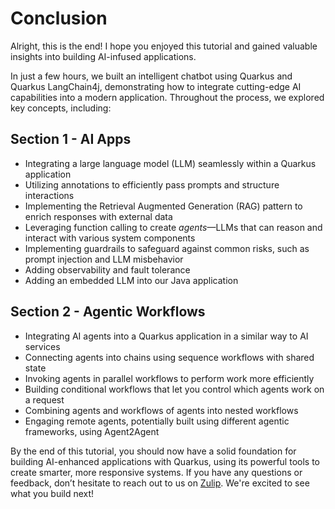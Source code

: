 # Conclusion

Alright, this is the end! I hope you enjoyed this tutorial and gained valuable insights into building AI-infused applications.

In just a few hours, we built an intelligent chatbot using Quarkus and Quarkus LangChain4j, demonstrating how to integrate cutting-edge AI capabilities into a modern application. 
Throughout the process, we explored key concepts, including:

## Section 1 - AI Apps
- Integrating a large language model (LLM) seamlessly within a Quarkus application
- Utilizing annotations to efficiently pass prompts and structure interactions
- Implementing the Retrieval Augmented Generation (RAG) pattern to enrich responses with external data
- Leveraging function calling to create _agents_—LLMs that can reason and interact with various system components
- Implementing guardrails to safeguard against common risks, such as prompt injection and LLM misbehavior
- Adding observability and fault tolerance
- Adding an embedded LLM into our Java application

## Section 2 - Agentic Workflows
- Integrating AI agents into a Quarkus application in a similar way to AI services
- Connecting agents into chains using sequence workflows with shared state
- Invoking agents in parallel workflows to perform work more efficiently
- Building conditional workflows that let you control which agents work on a request
- Combining agents and workflows of agents into nested workflows
- Engaging remote agents, potentially built using different agentic frameworks, using Agent2Agent

By the end of this tutorial, you should now have a solid foundation for building AI-enhanced applications with Quarkus, using its powerful tools to create smarter, more responsive systems. 
If you have any questions or feedback, don’t hesitate to reach out to us on [Zulip](https://quarkusio.zulipchat.com/).
We're excited to see what you build next!
